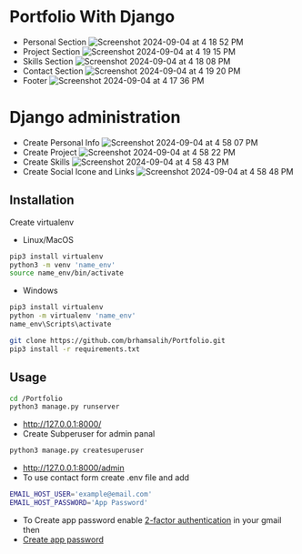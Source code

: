 # Portfolio With Django
- Personal Section
![Screenshot 2024-09-04 at 4 18 52 PM](https://github.com/user-attachments/assets/2a338b9a-6243-4262-be0e-8a9d7e09ca10)
- Project Section
![Screenshot 2024-09-04 at 4 19 15 PM](https://github.com/user-attachments/assets/ebe8a9ad-684f-4eca-871e-ac81da0919df)
- Skills Section
![Screenshot 2024-09-04 at 4 18 08 PM](https://github.com/user-attachments/assets/41a94a82-a3b1-4ee8-87f2-2a84078dd069)
- Contact Section
![Screenshot 2024-09-04 at 4 19 20 PM](https://github.com/user-attachments/assets/0603a9e6-88d7-4f43-87e3-8fcde60c9af3)
- Footer
![Screenshot 2024-09-04 at 4 17 36 PM](https://github.com/user-attachments/assets/851c1ac2-e3cf-4a92-9241-ac9d00ed9299)
# Django administration 
- Create Personal Info
![Screenshot 2024-09-04 at 4 58 07 PM](https://github.com/user-attachments/assets/d2c2396e-4535-4320-a12c-9842e0528780)
- Create Project
![Screenshot 2024-09-04 at 4 58 22 PM](https://github.com/user-attachments/assets/4ab323e6-62e1-467c-82e9-a5636ebf6d36)
- Create Skills 
![Screenshot 2024-09-04 at 4 58 43 PM](https://github.com/user-attachments/assets/dd273653-62ab-4981-b8ed-f94be486d247)
- Create Social Icone and Links
![Screenshot 2024-09-04 at 4 58 48 PM](https://github.com/user-attachments/assets/1e2da7c6-a8df-462a-b79b-7e4ddedf0011)
## Installation
Create virtualenv
- Linux/MacOS
```bash
pip3 install virtualenv 
python3 -m venv 'name_env'
source name_env/bin/activate
```
- Windows
```bash
pip3 install virtualenv
python -m virtualenv 'name_env'
name_env\Scripts\activate
```
```bash
git clone https://github.com/brhamsalih/Portfolio.git
pip3 install -r requirements.txt
```
## Usage
```bash
cd /Portfolio
python3 manage.py runserver
```
- http://127.0.0.1:8000/
- Create Subperuser for admin panal
```bash
python3 manage.py createsuperuser
```
- http://127.0.0.1:8000/admin
- To use contact form create .env file and add 
```bash
EMAIL_HOST_USER='example@email.com'
EMAIL_HOST_PASSWORD='App Password'
```
- To Create app password enable [2-factor authentication](https://accounts.google.com/v3/signin/challenge/pwd?TL=AKeb6mw9WkjBb2KUcrFVuG0hgriWTbE_4lIc5Ha0MfYdwdO42Em1qgUg5MZmP1gU&cid=2&continue=https%3A%2F%2Fmyaccount.google.com%2Fu%2F1%2Fsigninoptions%2Ftwosv&flowName=GlifWebSignIn&followup=https%3A%2F%2Fmyaccount.google.com%2Fu%2F1%2Fsigninoptions%2Ftwosv&ifkv=Ab5oB3rU6xKVdrlui_CNYFSR6yG073tQjMO27jcErPo1DRY2yWNUQ3S0abFcz-AaaX9azxCpOyRU8Q&osid=1&rart=ANgoxceRA8yn2gnKBR0UhIQAYHcvtOdg-dwPeSZ4bzQ-zoABwF9WZAk80DVqKkQWixbTI0jhuOZV9qzmD_jvywWO--UDH8esBqGJATQwF0x4kZYgnPKImkU&rpbg=1) in your gmail then
- [Create app password](https://myaccount.google.com/apppasswords?pli=1&rapt=AEjHL4M9OJHGg-2I1xoCZ_pby8nEffn7R34L4EH1vkN2RCM1MxOga7cdNiY09rbWtqqqqUL0f29xtgSExrew1I8Z0XbVMeiEeEdYi9nCO98asdxLdPTiLRI) 
